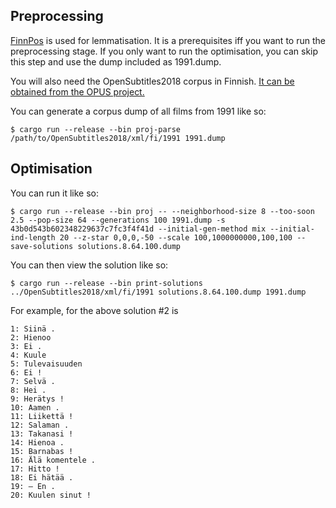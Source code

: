 Preprocessing
-------------

[FinnPos](https://github.com/mpsilfve/FinnPos) is used for lemmatisation. It is
a prerequisites iff you want to run the preprocessing stage. If you only want
to run the optimisation, you can skip this step and use the dump included as
1991.dump.

You will also need the OpenSubtitles2018 corpus in Finnish.
[It can be obtained from the OPUS project.](http://opus.nlpl.eu/OpenSubtitles2018.php)

You can generate a corpus dump of all films from 1991 like so:

    $ cargo run --release --bin proj-parse /path/to/OpenSubtitles2018/xml/fi/1991 1991.dump

Optimisation
------------

You can run it like so:

    $ cargo run --release --bin proj -- --neighborhood-size 8 --too-soon 2.5 --pop-size 64 --generations 100 1991.dump -s 43b0d543b602348229637c7fc3f4f41d --initial-gen-method mix --initial-ind-length 20 --z-star 0,0,0,-50 --scale 100,1000000000,100,100 --save-solutions solutions.8.64.100.dump

You can then view the solution like so:

    $ cargo run --release --bin print-solutions ../OpenSubtitles2018/xml/fi/1991 solutions.8.64.100.dump 1991.dump

For example, for the above solution #2 is

    1: Siinä .
    2: Hienoo
    3: Ei .
    4: Kuule
    5: Tulevaisuuden
    6: Ei !
    7: Selvä .
    8: Hei .
    9: Herätys !
    10: Aamen .
    11: Liikettä !
    12: Salaman .
    13: Takanasi !
    14: Hienoa .
    15: Barnabas !
    16: Älä komentele .
    17: Hitto !
    18: Ei hätää .
    19: ― En .
    20: Kuulen sinut !
